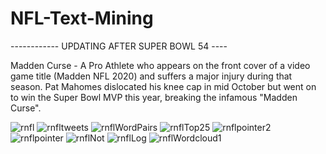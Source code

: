 # NFL-Text-Mining

------------ UPDATING AFTER SUPER BOWL 54 ----

Madden Curse - A Pro Athlete who appears on the front cover of a video game title (Madden NFL 2020) and suffers a major injury during that season.  Pat Mahomes dislocated his knee cap in mid October but went on to win the Super Bowl MVP this year, breaking the infamous "Madden Curse".

![rnfl](https://user-images.githubusercontent.com/16946556/73687222-6b67a680-467e-11ea-963b-9dde77368b82.png)
![rnfltweets](https://user-images.githubusercontent.com/16946556/73687228-6e629700-467e-11ea-8bab-4da71abc8745.png)
![rnflWordPairs](https://user-images.githubusercontent.com/16946556/73687229-6e629700-467e-11ea-9ff5-3bfad922275a.png)
![rnflTop25](https://user-images.githubusercontent.com/16946556/73687230-6efb2d80-467e-11ea-8849-646c53d47f0f.png)
![rnflpointer2](https://user-images.githubusercontent.com/16946556/73687231-6efb2d80-467e-11ea-806e-cb64751bc274.png)
![rnflpointer](https://user-images.githubusercontent.com/16946556/73687233-6efb2d80-467e-11ea-94f9-01a125eb8aa5.png)
![rnflNot](https://user-images.githubusercontent.com/16946556/73687235-6efb2d80-467e-11ea-8c81-6d12529a91e6.png)
![rnflLog](https://user-images.githubusercontent.com/16946556/73687237-6efb2d80-467e-11ea-843d-6d6ceb731300.png)
![rnflWordcloud1](https://user-images.githubusercontent.com/16946556/73687238-6efb2d80-467e-11ea-973e-26fdaaf0c721.png)
